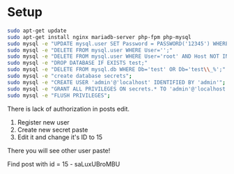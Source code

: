 


# Setup
```bash
sudo apt-get update
sudo apt-get install nginx mariadb-server php-fpm php-mysql
sudo mysql -e "UPDATE mysql.user SET Password = PASSWORD('12345') WHERE User = 'root'"
sudo mysql -e "DELETE FROM mysql.user WHERE User='';"
sudo mysql -e "DELETE FROM mysql.user WHERE User='root' AND Host NOT IN ('localhost', '127.0.0.1', '::1');"
sudo mysql -e "DROP DATABASE IF EXISTS test;"
sudo mysql -e "DELETE FROM mysql.db WHERE Db='test' OR Db='test\\_%';"
sudo mysql -e "create database secrets";
sudo mysql -e "CREATE USER 'admin'@'localhost' IDENTIFIED BY 'admin'";
sudo mysql -e "GRANT ALL PRIVILEGES ON secrets.* TO 'admin'@'localhost'";
sudo mysql -e "FLUSH PRIVILEGES";
```





There is lack of authorization in posts edit. 
1. Register new user
2. Create new secret paste
3. Edit it and change it's ID to 15

There you will see other user paste!

Find post with id = 15 - saLuxUBroMBU
